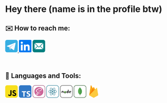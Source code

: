 # Hey there (name is in the profile btw)

## ✉️ How to reach me:
<p>
 <a href="https://t.me/pidodinero"><img src="https://github.com/IgorPetrovIP-13/IgorPetrovIP-13/blob/main/telegram-svgrepo-com%20(2).svg" alt="telegram" height="40"> </a>
 <a href="https://www.linkedin.com/in/igor-petrov-004a5a274/"><img src="https://github.com/IgorPetrovIP-13/IgorPetrovIP-13/blob/main/linkedin-svgrepo-com.svg" alt="linkedin" height="40"></a>
 <a href="mailto:igorpetrov04@outlook.com"><img src="https://github.com/IgorPetrovIP-13/IgorPetrovIP-13/blob/main/email-svgrepo-com.svg" alt="email" height="40"></a>
</p>

<br />

## 🧰 Languages and Tools:
<p>
 <img src="https://github.com/IgorPetrovIP-13/IgorPetrovIP-13/blob/main/javascript-svgrepo-com.svg" alt="JS" height="40">
 <img src="https://github.com/IgorPetrovIP-13/IgorPetrovIP-13/blob/main/typescript-svgrepo-com.svg" alt="TS" height="40">
 <img src="https://github.com/IgorPetrovIP-13/IgorPetrovIP-13/blob/main/sass-svgrepo-com.svg" alt="Sass" height="40">
 <img src="https://github.com/IgorPetrovIP-13/IgorPetrovIP-13/blob/main/react-svgrepo-com.svg" alt="React" height="40">
 <img src="https://github.com/IgorPetrovIP-13/IgorPetrovIP-13/blob/main/nodejs-svgrepo-com.svg" alt="NodeJS" height="40">
 <img src="https://github.com/IgorPetrovIP-13/IgorPetrovIP-13/blob/main/mongodb-svgrepo-com.svg" alt="MongoDb" height="40">
 <img src="https://github.com/IgorPetrovIP-13/IgorPetrovIP-13/blob/main/firebase-1-logo-svgrepo-com.svg" alt="FireBase" height="40">
</p>

